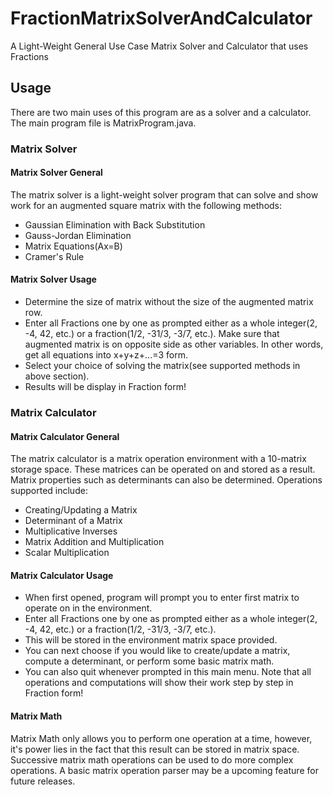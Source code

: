 # FractionMatrixSolverAndCalculator
A Light-Weight General Use Case Matrix Solver and Calculator that uses Fractions

## Usage
There are two main uses of this program are as a solver and a calculator. The main program file is MatrixProgram.java.

### Matrix Solver
#### Matrix Solver General
The matrix solver is a light-weight solver program that can solve and show work for an augmented square matrix with the following methods:
* Gaussian Elimination with Back Substitution
* Gauss-Jordan Elimination
* Matrix Equations(Ax=B)
* Cramer's Rule

#### Matrix Solver Usage
* Determine the size of matrix without the size of the augmented matrix row.
* Enter all Fractions one by one as prompted either as a whole integer(2, -4, 42, etc.) or a fraction(1/2, -31/3, -3/7, etc.). Make sure that augmented matrix is on opposite side as other variables. In other words, get all equations into x+y+z+...=3 form.
* Select your choice of solving the matrix(see supported methods in above section).
* Results will be display in Fraction form!

### Matrix Calculator
#### Matrix Calculator General
The matrix calculator is a matrix operation environment with a 10-matrix storage space. These matrices can be operated on and stored as a result. Matrix properties such as determinants can also be determined. Operations supported include:
* Creating/Updating a Matrix
* Determinant of a Matrix
* Multiplicative Inverses
* Matrix Addition and Multiplication
* Scalar Multiplication

#### Matrix Calculator Usage
* When first opened, program will prompt you to enter first matrix to operate on in the environment.
* Enter all Fractions one by one as prompted either as a whole integer(2, -4, 42, etc.) or a fraction(1/2, -31/3, -3/7, etc.).
* This will be stored in the environment matrix space provided.
* You can next choose if you would like to create/update a matrix, compute a determinant, or perform some basic matrix math.
* You can also quit whenever prompted in this main menu.
Note that all operations and computations will show their work step by step in Fraction form!

#### Matrix Math
Matrix Math only allows you to perform one operation at a time, however, it's power lies in the fact that this result can be stored in matrix space. Successive matrix math operations can be used to do more complex operations. A basic matrix operation parser may be a upcoming feature for future releases.

